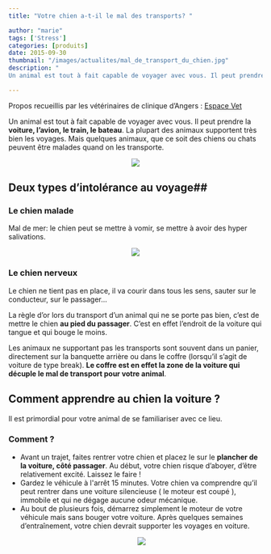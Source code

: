 ```yaml
---
title: "Votre chien a-t-il le mal des transports? "

author: "marie"
tags: ['Stress']
categories: [produits]
date: 2015-09-30
thumbnail: "/images/actualites/mal_de_transport_du_chien.jpg"
description: "
Un animal est tout à fait capable de voyager avec vous. Il peut prendre la voiture, l’avion, le train, le bateau. La plupart des animaux supportent très bien les voyages. Mais quelques animaux, que ce soit des chiens ou chats peuvent être malades quand on les transporte.  "

---
```

Propos recueillis par les vétérinaires de clinique d’Angers</b> : <a href="http://www.espace-vet.fr/" title="Espace Vet" >Espace Vet</a>

Un animal est tout à fait capable de voyager avec vous. Il peut prendre la <b>voiture, l’avion, le train, le bateau</b>. La plupart des animaux supportent très bien les voyages. Mais quelques animaux, que ce soit des chiens ou chats peuvent être malades quand on les transporte.






<p align="center"><img src= "/images/actualites/mal_de_transport_du_chien.jpg"></p>



## Deux types d’intolérance au voyage##

### Le chien malade ###

Mal de mer: le chien peut se mettre à vomir, se mettre à avoir des hyper salivations.

<p align="center"><img src= "/images/actualites/chien-vomit.jpg"</p>

### Le chien nerveux ###

Le chien ne tient pas en place, il va courir dans tous les sens, sauter sur le conducteur, sur le passager...

La règle d’or lors du transport d’un animal qui ne se porte pas bien, c’est de mettre le chien <b>au pied du passager</b>. C’est en effet l’endroit de la voiture qui tangue et qui bouge le moins.

Les animaux ne supportant pas les transports sont souvent dans un panier, directement sur la banquette arrière ou dans le coffre (lorsqu’il s’agit de voiture de type break). <b>Le coffre est en effet la zone de la voiture qui décuple le mal de transport pour votre animal</b>.

## Comment apprendre au chien la voiture ? ##
Il est primordial pour votre animal de se familiariser avec ce lieu.

### Comment ? ###

<ul> <li> Avant un trajet, faites rentrer votre chien et placez le sur le <b>plancher de la voiture, côté passager</b>. Au début, votre chien risque d’aboyer, d’être relativement excité. Laissez le faire ! </li>

 <li>Gardez le véhicule à l'arrêt 15 minutes. Votre chien va comprendre qu’il peut rentrer dans une voiture silencieuse ( le moteur est coupé ), immobile  et qui ne dégage aucune odeur mécanique. </li>

 <li>Au bout de plusieurs fois,  démarrez simplement le moteur de votre véhicule mais sans bouger votre voiture. Après quelques semaines d’entraînement,  votre chien devrait supporter les voyages en voiture.</li>

 <p align="center"><img src= "/images/actualites/chien-voiture-conseils-securite.jpg"</p>





